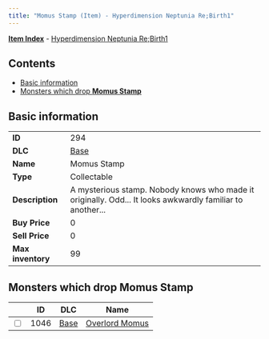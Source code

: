 ```yaml
---
title: "Momus Stamp (Item) - Hyperdimension Neptunia Re;Birth1"
---
```


[**Item Index**](/neptunia/rb1/item/index.html) - [Hyperdimension Neptunia Re;Birth1](/neptunia/rb1)

## Contents

- [Basic information](#basic-information)
- [Monsters which drop **Momus Stamp**](#monsters-which-drop-momus-stamp)

## Basic information

|   |   |
| -- | -- |
| **ID** | 294 |
| **DLC** | [Base](/neptunia/rb1/dlc/1-base.html) |
| **Name** | Momus Stamp |
| **Type** | Collectable |
| **Description** | A mysterious stamp. Nobody knows who made it originally. Odd... It looks awkwardly familiar to another... |
| **Buy Price** | 0 |
| **Sell Price** | 0 |
| **Max inventory** | 99 |


## Monsters which drop **Momus Stamp**

|    | ID | DLC | Name |
| -- | -- | --- | ---- |
| <input type="checkbox" id="rb1-monster-1-1046" class="trackbox" /> | 1046 | [Base](/neptunia/rb1/dlc/1-base.html) | [Overlord Momus](/neptunia/rb1/monster/1-1046-overlord-momus.html) |
